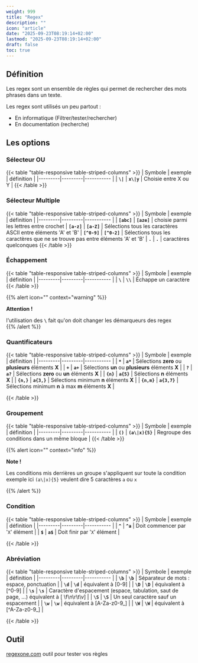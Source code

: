 ```yaml
---
weight: 999
title: "Regex"
description: ""
icon: "article"
date: "2025-09-23T08:19:14+02:00"
lastmod: "2025-09-23T08:19:14+02:00"
draft: false
toc: true
---
```


## Définition

Les regex sont un ensemble de règles qui permet de rechercher des mots phrases dans un texte.

Les regex sont utilisés un peu partout :
- En informatique (Filtrer/tester/rechercher)
- En documentation (recherche)


## Les options
### Sélecteur OU

{{< table "table-responsive table-striped-columns" >}}
| Symbole | exemple | définition |
|---------|---------|----------- |
| **`\|`**  |   **`x\|y`** | Choisie entre X ou Y |
{{< /table >}}

### Sélecteur Multiple

{{< table "table-responsive table-striped-columns" >}}
| Symbole | exemple | définition |
|---------|---------|----------- |
| **`[abc]`**  | **`[aze]`**     | choisie parmi les lettres entre crochet
| **`[a-z]`**  | **`[a-Z]`**     | Sélections tous les caractères ASCII entre éléments 'A' et 'B'
| **`[^0-9]`** | **`[^0-2]`**    | Sélections tous les caractères que ne se trouve pas entre éléments 'A' et 'B'
|  **`.`**     |   **`.`**       | caractères quelconques
{{< /table >}}

### Échappement

{{< table "table-responsive table-striped-columns" >}}
| Symbole | exemple | définition |
|---------|---------|----------- |
| **`\`**   | **`\\`**     | Échappe un caractère
{{< /table >}}

{{% alert icon="" context="warning" %}}

**Attention !** 

l'utilisation des **`\`** fait qu'on doit changer les démarqueurs des regex  
{{% /alert %}}

### Quantificateurs

{{< table "table-responsive table-striped-columns" >}}
| Symbole | exemple | définition |
|---------|---------|----------- |
| **`*`**   | **`a*`**     | Sélections **zero** ou **plusieurs** éléments **X** |
| **`+`**   | **`a+`**    | Sélections **un** ou **plusieurs** éléments **X** |
| **`?`**   | **`a?`**     | Sélections **zero** ou **un** éléments **X** |
| **`{n}`** |     **`a{5}`**    | Sélections **n** éléments **X** |
| **`{n,}`**  |   **`a{3,}`**    | Sélections minimum **n** éléments **X** |
| **`{n,m}`**   | **`a{3,7}`**     | Sélections minimum **n** à max **m** éléments **X** |


{{< /table >}}

### Groupement

{{< table "table-responsive table-striped-columns" >}}
| Symbole | exemple | définition |
|---------|---------|----------- |
| **`()`**     | **`(a\|x){5}`**     | Regroupe des conditions dans un même bloque  |
{{< /table >}}

{{% alert icon="" context="info" %}}

**Note !**

Les conditions mis derrières un groupe s'appliquent sur toute la condition exemple ici `(a\|x){5}` veulent dire 5 caractères `a` ou `x`

{{% /alert %}}

### Condition

{{< table  "table-responsive table-striped-columns" >}}
| Symbole | exemple | définition |
|---------|---------|----------- |
| **`^`**     | **`^a`**     | Doit commencer par '`X`' élément |
| **`$`**     | **`a$`**     | Doit finir par '`X`' élément |

{{< /table >}}

### Abréviation

{{< table "table-responsive table-striped-columns" >}}
| Symbole | exemple | définition |
|---------|---------|----------- |
| **`\b`**     | **`\b`**     | Séparateur de mots : espace, ponctuation |
| **`\d`**     | **`\d`**     | équivalent à [0-9] |
| **`\D`**     | **`\D`**     | équivalent à [^0-9] |
| **`\s`**     | **`\s`**     | Caractère d'espacement (espace, tabulation, saut de page, ...) équivalent à [ \f\n\r\t\v] |
| **`\S`**     | **`\S`**     | Un seul caractère sauf un espacement |
| **`\w`**     | **`\w`**     | équivalent à [A-Za-z0-9_] |
| **`\W`**     | **`\W`**     | équivalent à [^A-Za-z0-9_] |

{{< /table >}}

## Outil

[regexone.com](https://regexone.com/) outil pour tester vos règles
